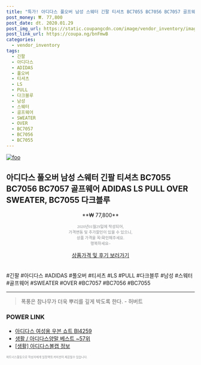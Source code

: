 ```yaml
--- 
title: "특가! 아디다스 풀오버 남성 스웨터 긴팔 티셔츠 BC7055 BC7056 BC7057 골프웨어 ADIDAS LS PULL OV..." 
post_money: ₩. 77,800 
post_date: dt. 2020.01.29 
post_img_url: https://static.coupangcdn.com/image/vendor_inventory/images/2018/08/22/10/7/54c89aa0-8ad3-4094-8c61-a1a99841453e.jpg 
post_link_url: https://coupa.ng/bnFmwB 
categories: 
  - vendor_inventory 
tags: 
  - 긴팔 
  - 아디다스 
  - ADIDAS 
  - 풀오버 
  - 티셔츠 
  - LS 
  - PULL 
  - 다크블루 
  - 남성 
  - 스웨터 
  - 골프웨어 
  - SWEATER 
  - OVER 
  - BC7057 
  - BC7056 
  - BC7055 
--- 
```

[![foo](https://static.coupangcdn.com/image/vendor_inventory/images/2018/08/22/10/7/54c89aa0-8ad3-4094-8c61-a1a99841453e.jpg)](https://coupa.ng/bnFmwB) 

## 아디다스 풀오버 남성 스웨터 긴팔 티셔츠 BC7055 BC7056 BC7057 골프웨어 ADIDAS LS PULL OVER SWEATER, BC7055 다크블루 
<p style="text-align: center;">**₩ 77,800**</p> 
<p style="text-align: center;"><span style="color: #898c8f; font-family: Georgia,Times,serif; font-size: 0.75em;">2020년01월29일에 작성되어, <br>가격변동 및 추가할인이 있을 수 있으니,<br> 상품 가격을 꼭!확인해주세요.<br>행복하세요~</span> 
</p>	 
<div markdown="0" style="text-align: center;"><a href="https://coupa.ng/bnFmwB" class="btn btn--success">상품가격 및 후기 보러가기</a></div> 
<br><br> 
  #긴팔 #아디다스 #ADIDAS #풀오버 #티셔츠 #LS #PULL #다크블루 #남성 #스웨터 #골프웨어 #SWEATER #OVER #BC7057 #BC7056 #BC7055 
<hr> 

> 폭풍은 참나무가 더욱 뿌리를 깊게 박도록 한다. - 허버트 


### POWER LINK

* <a href="https://blog.naver.com/fasyy4321/221789441985" target="_blank">아디다스 여성용 우븐 쇼트 BI4259</a>
* <a href="https://blog.naver.com/santokki14/221777218658" target="_blank">생활 / 아디다스양말 베스트 ~57위</a>
* <a href="https://blog.naver.com/santokki14/221764314945" target="_blank"> [생활] 아디다스볼캡 정보 </a>

<span style="color: #898c8f; font-family: Georgia,Times,serif; font-size: 0.55em;">파트너스활동으로 작성자에게 일정액의 커미션이 제공될수 있습니다.</span> 
